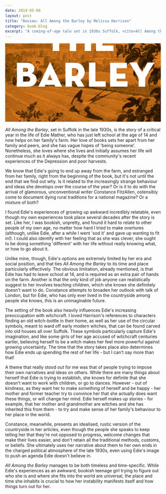 ```yaml
---
date: 2019-05-08
layout: post
title: "Review: All Among the Barley by Melissa Harrison"
category: book-blog
excerpt: "A coming-of-age tale set in 1930s Suffolk, <cite>All Among the Barley</cite> manages to be both timeless and time-specific."
---
```


![All Among the Barley](/images/all-among-the-barley.jpg)

<cite>All Among the Barley</cite>, set in Suffolk in the late 1930s, is the story of a critical year in the life of Edie Mather, who has just left school at the age of 14 and now helps on her family's farm. Her love of books sets her apart from her family and peers, and she has vague hopes of 'being someone'. Nonetheless, she loves where she lives and initially assumes her life will continue much as it always has, despite the community's recent experiences of the Depression and poor harvests.

We know that Edie's going to end up away from the farm, and estranged from her family, right from the beginning of the book, but it's not until the end that we find out why. Is it related to the increasingly strange behaviour and ideas she develops over the course of the year? Or is it to do with the arrival of glamorous, unconventional writer Constance FitzAllen, ostensibly come to document dying rural traditions for a national magazine? Or a mixture of both?

I found Edie's experiences of growing up awkward incredibly relatable, even though my own experiences took place several decades after the story is set. Like her, I was bookish, unpretty, and found it hard to relate to other people of my own age, no matter how hard I tried to make overtures (although, unlike Edie, after a while I went 'sod it' and gave up wanting to fit in!). I could also identify with her feeling that as she was clever, she ought to be doing something 'different' with her life without really knowing what, or how to go about it.

Unlike mine, though, Edie's options are extremely limited by her era and social position, and that ties <cite>All Among the Barley</cite> to its time and place particularly effectively. The obvious limitation, already mentioned, is that Edie has had to leave school at 14, and is required as an extra pair of hands on the farm. Another is that the only kind of job anyone can realistically suggest to her involves teaching children, which she knows she definitely doesn't want to do. Constance attempts to broaden her outlook with talk of London, but for Edie, who has only ever lived in the countryside among people she knows, this is an unimaginable future.

The setting of the book also heavily influences Edie's increasing preoccupation with witchcraft. I loved Harrison's references to characters finding an old witch-bottle in their home, as well as her use of the circular symbols, meant to ward off early modern witches, that can be found carved into old houses all over Suffolk. These symbols particularly capture Edie's imagination, and like some girls of her age accused of witchcraft centuries earlier, believing herself to be a witch makes her feel more powerful against growing uncertainty. The time that the story takes place also determines how Edie ends up spending the rest of her life - but I can't say more than that!

A theme that really stood out for me was that of people trying to impose their own narratives and ideas on others. While there are many things about herself that Edie is trying to establish, she knows for definite that she doesn't want to work with children, or go to dances. However - out of kindness, as they want her to make something of herself and be happy - her mother and former teacher try to convince her that she actually does want these things, or will change her mind. Edie herself makes up stories - for example, that her mother and grandmother are witches and she has inherited this from them - to try and make sense of her family's behaviour to her place in the world.

Constance, meanwhile, presents an idealised, rustic version of the countryside in her articles, even though the people she speaks to keep telling her that they're not opposed to progress, welcome changes that make their lives easier, and don't retain all the traditional methods, customs, or beliefs. She ultimately uses her narrative about them to her own ends in the charged political atmosphere of the late 1930s, even using Edie's image to push an agenda Edie doesn't believe in.

<cite>All Among the Barley</cite> manages to be both timeless and time-specific. While Edie's experiences as an awkward, bookish teenage girl trying to figure out who she is and where she fits into the world are universal, the place and time she inhabits is crucial to how her instability manifests itself and how things turn out for her.
